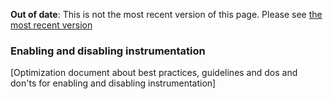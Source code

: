 <span class="warnings">**Out of date**: This is not the most recent version of this page. Please see [the most recent version](y)</span>
### Enabling and disabling instrumentation

[Optimization document about best practices, guidelines and dos and don'ts for enabling and disabling instrumentation]
